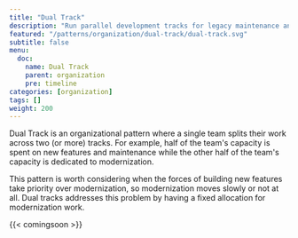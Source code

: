 ```yaml
---
title: "Dual Track"
description: "Run parallel development tracks for legacy maintenance and modernization"
featured: "/patterns/organization/dual-track/dual-track.svg"
subtitle: false
menu:
  doc:
    name: Dual Track
    parent: organization
    pre: timeline
categories: [organization]
tags: []
weight: 200
---
```


Dual Track is an organizational pattern where a single team splits their work across two (or more) tracks. For example, half of the team's capacity is spent on new features and maintenance while the other half of the team's capacity is dedicated to modernization.

This pattern is worth considering when the forces of building new features take priority over modernization, so modernization moves slowly or not at all. Dual tracks addresses this problem by having a fixed allocation for modernization work.

{{< comingsoon >}}
